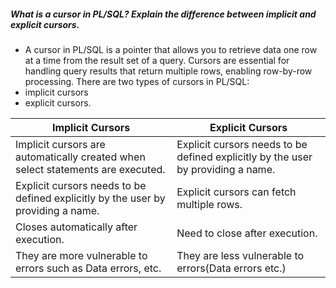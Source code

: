 ##### What is a cursor in PL/SQL? Explain the difference between implicit and explicit cursors.

- A cursor in PL/SQL is a pointer that allows you to retrieve data one row at a time from the result set of a query. Cursors are essential for handling query results that return multiple rows, enabling row-by-row processing. 
There are two types of cursors in PL/SQL: 
- implicit cursors
- explicit cursors.

| Implicit Cursors | Explicit Cursors |
| --------- | ---------- |
|Implicit cursors are automatically created when select statements are executed.|Explicit cursors needs to be defined explicitly by the user by providing a name.|
|Explicit cursors needs to be defined explicitly by the user by providing a name.|Explicit cursors can fetch multiple rows.|
|Closes automatically after execution.|Need to close after execution.|
|They are more vulnerable to errors such as Data errors, etc.|They are less vulnerable to errors(Data errors etc.)|
